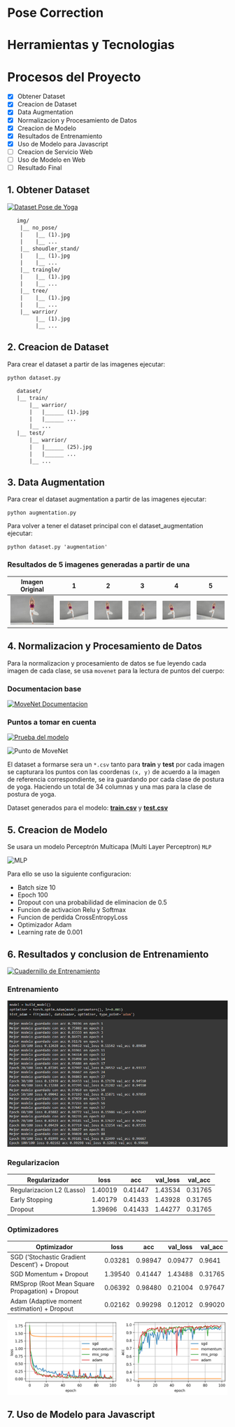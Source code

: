 # Pose Correction

<!-- [![wakatime](https://wakatime.com/badge/github/Grover101/Pose-Correction.svg?style=flat-square)](https://wakatime.com/badge/github/Grover101/Pose-Correction) -->

# Herramientas y Tecnologias

# Procesos del Proyecto

- [x] Obtener Dataset
- [x] Creacion de Dataset
- [x] Data Augmentation
- [x] Normalizacion y Procesamiento de Datos
- [x] Creacion de Modelo
- [x] Resultados de Entrenamiento
- [x] Uso de Modelo para Javascript
- [ ] Creacion de Servicio Web
- [ ] Uso de Modelo en Web
- [ ] Resultado Final

## 1. Obtener Dataset

[![Dataset Pose de Yoga](https://img.shields.io/badge/Download-Dataset-blue?style=flat-square&logo=docusign)](https://drive.google.com/drive/folders/1A5BjyqNvs_q7EfUhTdcNEiesZ8IVxMF2?usp=sharing)

```
   img/
    |__ no_pose/
    |    |__ (1).jpg
    |    |__ ...
    |__ shoudler_stand/
    |    |__ (1).jpg
    |    |__ ...
    |__ traingle/
    |    |__ (1).jpg
    |    |__ ...
    |__ tree/
    |    |__ (1).jpg
    |    |__ ...
    |__ warrior/
         |__ (1).jpg
         |__ ...
```

## 2. Creacion de Dataset

Para crear el dataset a partir de las imagenes ejecutar:

```
python dataset.py
```

```
   dataset/
   |__ train/
       |__ warrior/
       |   |______ (1).jpg
       |   |______ ...
       |__ ...
   |__ test/
       |__ warrior/
       |   |______ (25).jpg
       |   |______ ...
       |__ ...
```

<!-- [text](https://github.com/amalaj7/Pose-Estimation-TFLite) -->

## 3. Data Augmentation

Para crear el dataset augmentation a partir de las imagenes ejecutar:

```
python augmentation.py
```

Para volver a tener el dataset principal con el dataset_augmentation ejecutar:

```
python dataset.py 'augmentation'
```

### Resultados de 5 imagenes generadas a partir de una

| Imagen Original                                     | 1                                                         | 2                                                         | 3                                                         | 4                                                         | 5                                                         |
| --------------------------------------------------- | --------------------------------------------------------- | --------------------------------------------------------- | --------------------------------------------------------- | --------------------------------------------------------- | --------------------------------------------------------- |
| ![tree original](<resources/augmentation/(76).png>) | ![tree modificada 1](resources/augmentation/1471-aug.png) | ![tree modificada 2](resources/augmentation/1472-aug.png) | ![tree modificada 3](resources/augmentation/1473-aug.png) | ![tree modificada 4](resources/augmentation/1474-aug.png) | ![tree modificada 5](resources/augmentation/1475-aug.png) |

## 4. Normalizacion y Procesamiento de Datos

Para la normalizacion y procesamiento de datos se fue leyendo cada imagen de cada clase, se usa `movenet` para la lectura de puntos del cuerpo:

### Documentacion base

[![MoveNet Documentacion](https://img.shields.io/badge/MoveNet-Docuemtacion-green?style=flat-square&logo=tensorflow)](https://tfhub.dev/google/movenet/singlepose/lightning/4)

### Puntos a tomar en cuenta

[![Prueba del modelo](https://img.shields.io/badge/MoveNet-Prueba%20Demo-orange?style=flat-square&logo=tensorflow)](https://storage.googleapis.com/tfjs-models/demos/pose-detection/index.html?model=movenet)

![Punto de MoveNet](https://learnopencv.com/wp-content/uploads/2021/05/fix-overlay-issue.jpg)

El dataset a formarse sera un `*.csv` tanto para **train** y **test** por cada imagen se capturara los puntos con las coordenas `(x, y)` de acuerdo a la imagen de referencia correspondiente, se ira guardando por cada clase de postura de yoga. Haciendo un total de 34 columnas y una mas para la clase de postura de yoga.

Dataset generados para el modelo: **[train.csv](dataset_csv/test_data.csv)** y **[test.csv](dataset_csv/test_data.csv)**

## 5. Creacion de Modelo

Se usara un modelo Perceptrón Multicapa (Multi Layer Perceptron) `MLP`

![MLP](https://www.dotnetlovers.com/images/NeuralNetwork314202013722AM.png)

Para ello se uso la siguiente configuracion:

- Batch size 10
- Epoch 100
- Dropout con una probabilidad de eliminacion de 0.5
- Funcion de activacion Relu y Softmax
- Funcion de perdida CrossEntropyLoss
- Optimizador Adam
- Learning rate de 0.001

## 6. Resultados y conclusion de Entrenamiento

[![Cuadernillo de Entrenamiento](https://img.shields.io/badge/Notebook-Entrenamiento%20Modelo-blue?style=flat-square&logo=googlecolab)](notebooks/Creacion_de_modelo.ipynb)

### Entrenamiento

![Entranamiento de Modelo](resources/modelo/Entrenamiento.PNG)

### Regularizacion

| Regularizador             | loss    | acc     | val_loss | val_acc |
| ------------------------- | ------- | ------- | -------- | ------- |
| Regularizacion L2 (Lasso) | 1.40019 | 0.41447 | 1.43534  | 0.31765 |
| Early Stopping            | 1.40179 | 0.41433 | 1.43928  | 0.31765 |
| Dropout                   | 1.39696 | 0.41433 | 1.44277  | 0.31765 |

### Optimizadores

| Optimizador                                      | loss    | acc     | val_loss | val_acc |
| ------------------------------------------------ | ------- | ------- | -------- | ------- |
| SGD (‘Stochastic Gradient Descent‘) + Dropout    | 0.03281 | 0.98947 | 0.09477  | 0.9641  |
| SGD Momentum + Dropout                           | 1.39540 | 0.41447 | 1.43488  | 0.31765 |
| RMSprop (Root Mean Square Propagation) + Dropout | 0.06392 | 0.98480 | 0.21004  | 0.97647 |
| Adam (Adaptive moment estimation) + Dropout      | 0.02162 | 0.99298 | 0.12012  | 0.99020 |

![Resultados de Optimizadores](resources/modelo/Optimizadores.png)

## 7. Uso de Modelo para Javascript
